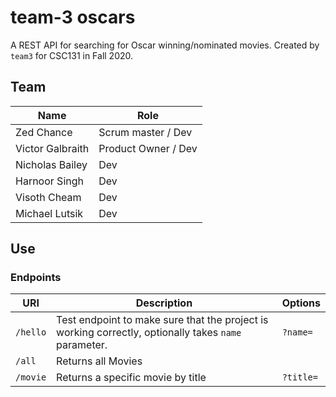 # team-3 oscars

A REST API for searching for Oscar winning/nominated movies. Created by `team3` for CSC131 in Fall 2020.

## Team

Name | Role
--- | ---
Zed Chance | Scrum master / Dev
Victor Galbraith | Product Owner / Dev
Nicholas Bailey | Dev
Harnoor Singh | Dev
Visoth Cheam | Dev
Michael Lutsik | Dev

## Use

### Endpoints

URI | Description | Options
--- | --- | ---
`/hello` | Test endpoint to make sure that the project is working correctly, optionally takes `name` parameter. | `?name=`
`/all` | Returns all Movies |
`/movie` | Returns a specific movie by title | `?title=`
